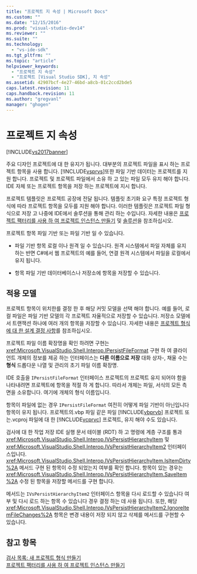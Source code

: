 ```yaml
---
title: "프로젝트 지 속성 | Microsoft Docs"
ms.custom: ""
ms.date: "12/15/2016"
ms.prod: "visual-studio-dev14"
ms.reviewer: ""
ms.suite: ""
ms.technology: 
  - "vs-ide-sdk"
ms.tgt_pltfrm: ""
ms.topic: "article"
helpviewer_keywords: 
  - "프로젝트 지 속성"
  - "프로젝트 [Visual Studio SDK], 지 속성"
ms.assetid: 42907bcf-4e27-46bd-a8cb-01c2ccd2bde5
caps.latest.revision: 11
caps.handback.revision: 11
ms.author: "gregvanl"
manager: "ghogen"
---
```

# 프로젝트 지 속성
[!INCLUDE[vs2017banner](../../code-quality/includes/vs2017banner.md)]

주요 디자인 프로젝트에 대 한 유지가 됩니다.  대부분의 프로젝트 파일을 표시 하는 프로젝트 항목을 사용 합니다.  [!INCLUDE[vsprvs](../../code-quality/includes/vsprvs_md.md)]또한 파일 기반 데이터는 프로젝트를 지원 합니다.  프로젝트 및 프로젝트 파일에서 소유 하 고 있는 파일 모두 유지 해야 합니다.  IDE 자체 또는 프로젝트 항목을 저장 하는 프로젝트에 지시 합니다.  
  
 프로젝트 템플릿은 프로젝트 공장에 전달 됩니다.  템플릿 초기화 요구 특정 프로젝트 형식에 따라 프로젝트 항목을 모두를 지원 해야 합니다.  이러한 템플릿은 프로젝트 파일 형식으로 저장 고 나중에 IDE에서 솔루션을 통해 관리 하는 수입니다.  자세한 내용은 [프로젝트 팩터리를 사용 하 여 프로젝트 인스턴스 만들기](../../extensibility/internals/creating-project-instances-by-using-project-factories.md) 및 [솔루션](../../extensibility/internals/solutions.md)을 참조하십시오.  
  
 프로젝트 항목 파일 기반 또는 파일 기반 일 수 있습니다.  
  
-   파일 기반 항목 로컬 이나 원격 일 수 있습니다.  원격 시스템에서 파일 자체를 유지 하는 반면 C\#에서 웹 프로젝트의 예를 들어, 연결 원격 시스템에서 파일을 로컬에서 유지 됩니다.  
  
-   항목 파일 기반 데이터베이스나 저장소에 항목을 저장할 수 있습니다.  
  
## 적용 모델  
 프로젝트 항목이 위치한를 결정 한 후 해당 커밋 모델을 선택 해야 합니다.  예를 들어, 로컬 파일은 파일 기반 모델의 각 프로젝트 자율적으로 저장할 수 있습니다.  저장소 모델에서 트랜잭션 하나에 여러 개의 항목을 저장할 수 있습니다.  자세한 내용은 [프로젝트 형식에 대 한 설계 결정 사항](../../extensibility/internals/project-type-design-decisions.md)를 참조하십시오.  
  
 프로젝트 파일 이름 확장명을 확인 하려면 구현는 <xref:Microsoft.VisualStudio.Shell.Interop.IPersistFileFormat> 구현 하 여 클라이언트 개체의 정보를 제공 하는 인터페이스는  **다른 이름으로 저장** 대화 상자\-, 채울 수는  **형식** 드롭다운 나열 및 관리의 초기 파일 이름 확장명.  
  
 IDE 호출을 `IPersistFileFormat` 인터페이스 프로젝트의 프로젝트 유지 되어야 함을 나타내려면 프로젝트에 항목을 적절 하 게 합니다.  따라서 개체는 파일, 서식의 모든 측면을 소유합니다.  여기에 개체의 형식 이름입니다.  
  
 항목이 파일에 없는 경우 `IPersistFileFormat` 여전히 어떻게 파일 기반이 아닌입니다 항목이 유지 됩니다.  프로젝트의.vbp 파일 같은 파일 [!INCLUDE[vbprvb](../../code-quality/includes/vbprvb_md.md)] 프로젝트 또는.vcproj 파일에 대 한 [!INCLUDE[vcprvc](../../debugger/includes/vcprvc_md.md)] 프로젝트, 유지 해야 수도 있습니다.  
  
 검사에 대 한 작업 저장 IDE 실행 문서 테이블 \(RDT\) 하 고 명령에 계층 구조를 통과 <xref:Microsoft.VisualStudio.Shell.Interop.IVsPersistHierarchyItem> 및 <xref:Microsoft.VisualStudio.Shell.Interop.IVsPersistHierarchyItem2> 인터페이스입니다.  <xref:Microsoft.VisualStudio.Shell.Interop.IVsPersistHierarchyItem.IsItemDirty%2A> 메서드 구현 된 항목이 수정 되었는지 여부를 확인 합니다.  항목이 있는 경우는 <xref:Microsoft.VisualStudio.Shell.Interop.IVsPersistHierarchyItem.SaveItem%2A> 수정 된 항목을 저장할 메서드를 구현 합니다.  
  
 메서드는 `IVsPersistHierarchyItem2` 인터페이스 항목을 다시 로드할 수 있습니다 여부 및 다시 로드 하는 항목 수 있습니다 경우 결정 하는 데 사용 됩니다.  또한, 해당 <xref:Microsoft.VisualStudio.Shell.Interop.IVsPersistHierarchyItem2.IgnoreItemFileChanges%2A> 항목은 변경 내용이 저장 되지 않고 삭제를 메서드를 구현할 수 있습니다.  
  
## 참고 항목  
 [검사 목록: 새 프로젝트 형식 만들기](../../extensibility/internals/checklist-creating-new-project-types.md)   
 [프로젝트 팩터리를 사용 하 여 프로젝트 인스턴스 만들기](../../extensibility/internals/creating-project-instances-by-using-project-factories.md)